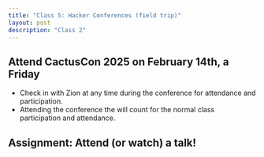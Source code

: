 ```yaml
---
title: "Class 5: Hacker Conferences (field trip)"
layout: post
description: "Class 2"
---
```


## Attend CactusCon 2025 on February 14th, a Friday 
- Check in with Zion at any time during the conference for attendance and participation. 
- Attending the conference the will count for the normal class participation and attendance. 

## Assignment: Attend (or watch) a talk!
  
